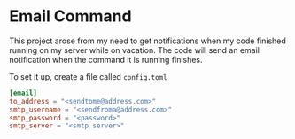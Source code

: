 Email Command
=============

This project arose from my need to get notifications when my code finished
running on my server while on vacation. The code will send an email notification
when the command it is running finishes.

To set it up, create a file called `config.toml`

``` toml
[email]
to_address = "<sendtome@address.com>"
smtp_username = "<sendfroma@address.com>"
smtp_password = "<password>"
smtp_server = "<smtp server>"
```

